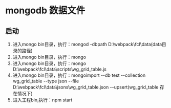 # mongodb 数据文件

## 启动

1. 进入mongo bin目录，执行：mongod -dbpath D:\webpack\fcl\data(data目录的路径)
2. 进入mongo bin目录，执行：mongo
3. 进入mongo bin目录，执行：mongo D:\webpack\fcl\data\scripts\wg_grid_table.js
4. 进入mongo bin目录，执行：mongoimport --db test --collection wg_grid_table --type json --file D:\webpack\fcl\data\jsons\wg_grid_table.json --upsert(wg_grid_table 存在情况下)
5. 进入工程bin,执行：npm start